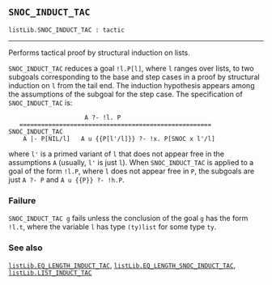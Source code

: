 ## `SNOC_INDUCT_TAC`

``` hol4
listLib.SNOC_INDUCT_TAC : tactic
```

------------------------------------------------------------------------

Performs tactical proof by structural induction on lists.

`SNOC_INDUCT_TAC` reduces a goal `!l.P[l]`, where `l` ranges over lists,
to two subgoals corresponding to the base and step cases in a proof by
structural induction on `l` from the tail end. The induction hypothesis
appears among the assumptions of the subgoal for the step case. The
specification of `SNOC_INDUCT_TAC` is:

``` hol4
                     A ?- !l. P
   =====================================================  SNOC_INDUCT_TAC
    A |- P[NIL/l]   A u {{P[l'/l]}} ?- !x. P[SNOC x l'/l]
```

where `l'` is a primed variant of `l` that does not appear free in the
assumptions `A` (usually, `l'` is just `l`). When `SNOC_INDUCT_TAC` is
applied to a goal of the form `!l.P`, where `l` does not appear free in
`P`, the subgoals are just `A ?- P` and `A u {{P}} ?- !h.P`.

### Failure

`SNOC_INDUCT_TAC g` fails unless the conclusion of the goal `g` has the
form `!l.t`, where the variable `l` has type `(ty)list` for some type
`ty`.

### See also

[`listLib.EQ_LENGTH_INDUCT_TAC`](#listLib.EQ_LENGTH_INDUCT_TAC),
[`listLib.EQ_LENGTH_SNOC_INDUCT_TAC`](#listLib.EQ_LENGTH_SNOC_INDUCT_TAC),
[`listLib.LIST_INDUCT_TAC`](#listLib.LIST_INDUCT_TAC)
